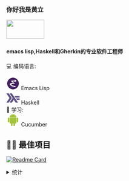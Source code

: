 ### 你好我是黄立


 <img src="https://imgs.search.brave.com/rPOyQzQlpRDG7YqTQLD-h1fzCWEL9w50HvWwDrBXbps/rs:fit:860:0:0:0/g:ce/aHR0cHM6Ly9jZG4u/YnJpdGFubmljYS5j/b20vNDMvMTkwMDQz/LTEzMS1DODMyQkY0/MS9NYW8tWmVkb25n/LUNoaW5lc2UtQ3Vs/dHVyYWwtUmV2b2x1/dGlvbi1wb3N0ZXIt/Y3Jvd2QuanBnP3c9/MjAwJmg9MjAwJmM9/Y3JvcA" width=100 height=50>

#### emacs lisp,Haskell和Gherkin的专业软件工程师

💻 编码语言:
<div>
  <img src="https://raw.githubusercontent.com/devicons/devicon/refs/heads/master/icons/emacs/emacs-original.svg" title="Emacs Lisp" alt="Emacs Lisp" width="35"> Emacs Lisp <br>
  <img src="https://raw.githubusercontent.com/devicons/devicon/refs/heads/master/icons/haskell/haskell-plain.svg" title="Haskell" alt="Haskell" width="35"> Haskell
<div>
🧠 学习:
</div>
  <img src="https://raw.githubusercontent.com/devicons/devicon/refs/heads/master/icons/android/android-original.svg"  title="Gherkin" alt="Gherkin" width="35" height="35"/> Cucumber
</div>

## 👨‍💻 最佳项目

[![Readme Card](https://github-readme-stats.vercel.app/api/pin/?username=wesfhw7348hjf39hf&repo=rffuwfeufw89f9wrw3&theme=dark)](https://github.com/wesfhw7348hjf39hf/rffuwfeufw89f9wrw3)

<details>
<summary>
  统计
</summary>
<br>
  
  [![wesfhw7348hjf39hf's GitHub stats](https://github-readme-stats.vercel.app/api?username=wesfhw7348hjf39hf&show_icons=true&theme=dark)]
</details>
